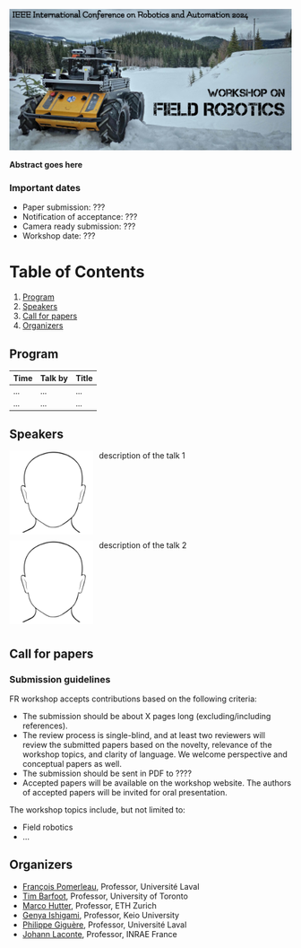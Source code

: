 ![field robot image](images/banner.jpg)

**Abstract goes here**

### Important dates

- Paper submission: ???
- Notification of acceptance: ???
- Camera ready submission: ???
- Workshop date: ???

# Table of Contents
1. [Program](#Program)
2. [Speakers](#Speakers)
3. [Call for papers](#Call-for-papers)
4. [Organizers](#Organizers)

## Program   

| Time | Talk by | Title |
|------|---------|-------|
| ...  | ...     | ...   |
| ...  | ...     | ...   |

## Speakers  
<div>
    <img style="float:left;padding-right:10px;padding-bottom:10px" 
         align='middle'
         src="images/speakers/example.jpg" alt="Image" width="150" height="150" />
<span style=""> 
  description of the talk 1
</span>
</div>

<br>
<div style="clear:left;">
    <img style="float:left;padding-right:10px;padding-bottom:10px" 
         align='middle'
         src="images/speakers/example.jpg" alt="Image" width="150" height="150" />
<span style=""> 
  description of the talk 2
</span>
</div>

<div style="clear:left;">
</div>

## Call for papers

### Submission guidelines

FR workshop accepts contributions based on the following criteria:

- The submission should be about X pages long (excluding/including references).
- The review process is single-blind, and at least two reviewers will review the submitted papers based on the novelty, relevance of the workshop topics, and clarity of language. We welcome perspective and conceptual papers as well.
- The submission should be sent in PDF to ????
- Accepted papers will be available on the workshop website. The authors of accepted papers will be invited for oral presentation.

The workshop topics include, but not limited to:

- Field robotics
- ...

## Organizers

- [François Pomerleau](https://norlab.ulaval.ca/people/f_pomerleau_fr/), Professor, Université Laval
- [Tim Barfoot](http://asrl.utias.utoronto.ca/~tdb/), Professor, University of Toronto
- [Marco Hutter](https://rsl.ethz.ch/the-lab/people/person-detail.MTIxOTEx.TGlzdC8yNDQxLC0xNDI1MTk1NzM1.html), Professor, ETH Zurich
- [Genya Ishigami](https://www.st.keio.ac.jp/en/tprofile/mech/ishigami.html), Professor, Keio University
- [Philippe Giguère](https://norlab.ulaval.ca/people/p_giguere_fr/), Professor, Université Laval
- [Johann Laconte](https://scholar.google.fr/citations?user=cVFALvkAAAAJ&hl=fr), Professor, INRAE France
